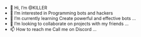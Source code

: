 - 👋 Hi, I’m @KILLER
- 👀 I’m interested in Programming bots and hackers
- 🌱 I’m currently learning Create powerful and effective bots  ...
- 💞️ I’m looking to collaborate on projects with my friends ...
- 📫 How to reach me Call me on Discord ...

<!---
Roczik/Roczik is a ✨ special ✨ repository because its `README.md` (this file) appears on your GitHub profile.
You can click the Preview link to take a look at your changes.
--->
